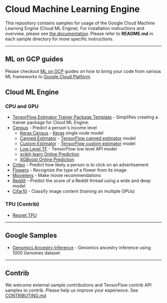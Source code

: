 # Cloud Machine Learning Engine

This repository contains samples for usage of the Google Cloud Machine Learning Engine (Cloud ML Engine). For installation instructions and overview, please see [the documentation](https://cloud.google.com/ml-engine/docs/). Please refer to **README.md** in each sample directory for more specific instructions.

- - -
## ML on GCP guides
Please checkout [ML on GCP](https://github.com/GoogleCloudPlatform/ml-on-gcp) guides on how to bring your code from various ML frameworks to [Google Cloud Platform](https://cloud.google.com/).

## Cloud ML Engine

### CPU and GPU

* [TensorFlow Estimator Trainer Package Template](cloudml-template) -
  Simplifies creating a trainer package for Cloud ML Engine.
* [Census](census) - Predict a person's income level
  * [Keras Census](census/keras) - [Keras](https://keras.io/) single node model
  * [Canned Estimator](census/estimator) - [TensorFlow canned estimator](https://www.tensorflow.org/programmers_guide/estimators#pre-made_estimators) model
  * [Custom Estimator](census/customestimator) - [TensorFlow custom estimator](https://www.tensorflow.org/programmers_guide/estimators#custom_estimators) model
  * [Low Level TF](census/tensorflowcore) - TensorFlow low level API model
  * [scikit-learn Online Prediction](sklearn/notebooks/Online%20Prediction%20with%20scikit-learn.ipynb)
  * [XGBoost Online Prediction](xgboost/notebooks/Online%20Prediction%20with%20XGBoost.ipynb)
* [Criteo](criteo_tft) - Predict how likely a person is to click on an
  advertisement
* [Flowers](flowers) - Recognize the type of a flower from its image
* [Movielens](movielens) - Make movie recommendations
* [Reddit](reddit_tft) - Predict the score of a Reddit thread using a wide and deep model
* [Cifar10](https://github.com/tensorflow/models/tree/master/tutorials/image/cifar10_estimator) - Classify image content (training on multiple GPUs)

### TPU (Contrib)
* [Resnet TPU](tpu)

- - -

## Google Samples

* [Genomics Ancestry Inference](https://github.com/googlegenomics/cloudml-examples) - Genomics ancestry inference using 1000 Genomes dataset

- - -

## Contrib

We welcome external sample contributions and TensorFlow contrib API samples to contrib. Please help us improve your experience. See [CONTRIBUTING.md](CONTRIBUTING.md)
